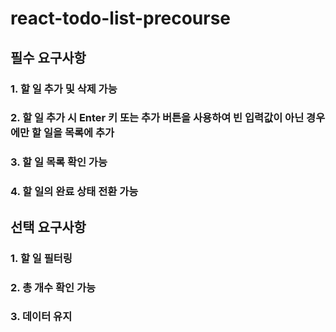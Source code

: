 # react-todo-list-precourse

## 필수 요구사항

### 1. 할 일 추가 및 삭제 가능
### 2. 할 일 추가 시 Enter 키 또는 추가 버튼을 사용하여 빈 입력값이 아닌 경우에만 할 일을 목록에 추가
### 3. 할 일 목록 확인 가능
### 4. 할 일의 완료 상태 전환 가능

## 선택 요구사항
### 1. 할 일 필터링
### 2. 총 개수 확인 가능
### 3. 데이터 유지